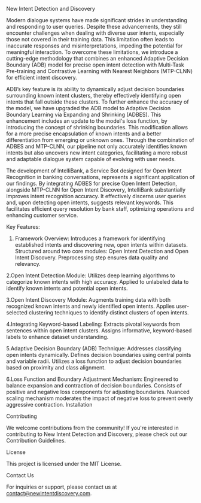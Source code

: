 New Intent Detection and Discovery

Modern dialogue systems have made significant strides in understanding and responding to user queries. Despite these advancements, they still encounter challenges when dealing with diverse user intents, especially those not covered in their training data. This limitation often leads to inaccurate responses and misinterpretations, impeding the potential for meaningful interaction. To overcome these limitations, we introduce a cutting-edge methodology that combines an enhanced Adaptive Decision Boundary (ADB) model for precise open intent detection with Multi-Task Pre-training and Contrastive Learning with Nearest Neighbors (MTP-CLNN) for efficient intent discovery.

ADB’s key feature is its ability to dynamically adjust decision boundaries surrounding known intent clusters, thereby effectively identifying open intents that fall outside these clusters. To further enhance the accuracy of the model, we have upgraded the ADB model to Adaptive Decision Boundary Learning via Expanding and Shrinking (ADBES). This enhancement includes an update to the model's loss function, by introducing the concept of shrinking boundaries. This modification allows for a more precise encapsulation of known intents and a better differentiation from emerging or unknown ones. Through the combination of ADBES and MTP-CLNN, our pipeline not only accurately identifies known intents but also uncovers new intent categories, facilitating a more robust and adaptable dialogue system capable of evolving with user needs.

The development of IntelliBank, a Service Bot designed for Open Intent Recognition in banking conversations, represents a significant application of our findings. By integrating ADBES for precise Open Intent Detection, alongside MTP-CLNN for Open Intent Discovery, IntelliBank substantially improves intent recognition accuracy. It effectively discerns user queries and, upon detecting open intents, suggests relevant keywords. This facilitates efficient query resolution by bank staff, optimizing operations and enhancing customer service.

Key Features:

1. Framework Overview:
    Introduces a framework for identifying established intents and discovering new, open intents within datasets.
    Structured around two core modules: Open Intent Detection and Open Intent Discovery.
    Preprocessing step ensures data quality and relevancy.

2.Open Intent Detection Module:
    Utilizes deep learning algorithms to categorize known intents with high accuracy.
    Applied to unlabeled data to identify known intents and potential open intents.

3.Open Intent Discovery Module:
    Augments training data with both recognized known intents and newly identified open intents.
    Applies user-selected clustering techniques to identify distinct clusters of open intents.

4.Integrating Keyword-based Labeling:
    Extracts pivotal keywords from sentences within open intent clusters.
    Assigns informative, keyword-based labels to enhance dataset understanding.

5.Adaptive Decision Boundary (ADB) Technique:
    Addresses classifying open intents dynamically.
    Defines decision boundaries using central points and variable radii.
    Utilizes a loss function to adjust decision boundaries based on proximity and class alignment.  

6.Loss Function and Boundary Adjustment Mechanism:
    Engineered to balance expansion and contraction of decision boundaries.
    Consists of positive and negative loss components for adjusting boundaries.
    Nuanced scaling mechanism moderates the impact of negative loss to prevent overly aggressive contraction.
    Installation


Contributing

We welcome contributions from the community! If you're interested in contributing to New Intent Detection and Discovery, please check out our Contribution Guidelines.

License

This project is licensed under the MIT License.

Contact Us

For inquiries or support, please contact us at contact@newintentdiscovery.com.
